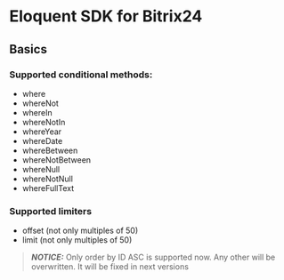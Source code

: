 # Eloquent SDK for Bitrix24

## Basics

### Supported conditional methods:

- where
- whereNot
- whereIn
- whereNotIn
- whereYear
- whereDate
- whereBetween
- whereNotBetween
- whereNull
- whereNotNull
- whereFullText

### Supported limiters
- offset (not only multiples of 50)
- limit (not only multiples of 50)

>**_NOTICE:_** Only order by ID ASC is supported now. Any other will be overwritten. It will be fixed in next versions

